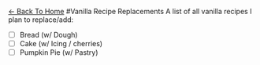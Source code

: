 [<- Back To Home](https://github.com/OrenjiAo64/Food-Redux)
#Vanilla Recipe Replacements
A list of all vanilla recipes I plan to replace/add:

- [ ] Bread           (w/ Dough)
- [ ] Cake            (w/ Icing / cherries)
- [ ] Pumpkin Pie     (w/ Pastry)
